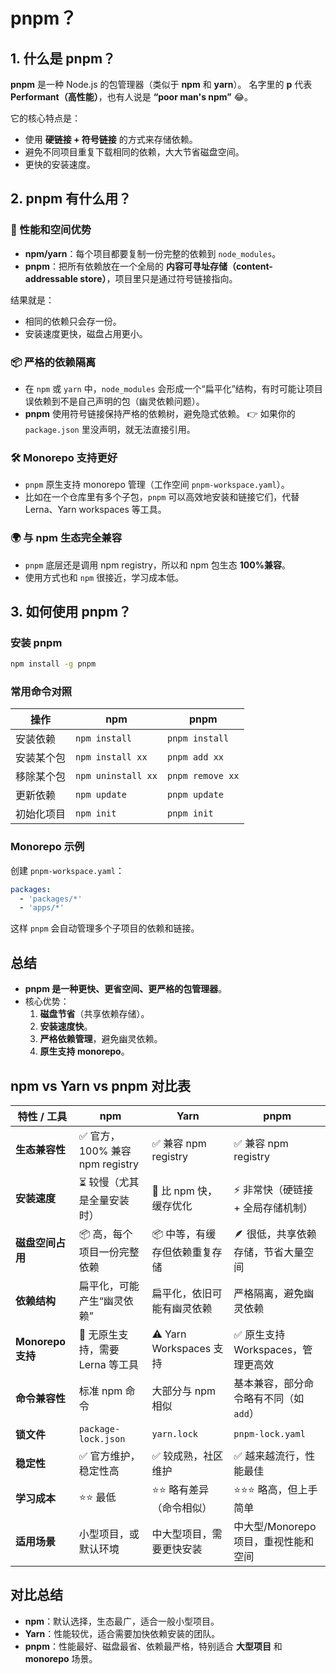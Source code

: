 # pnpm？

## 1. 什么是 pnpm？

**pnpm** 是一种 Node.js 的包管理器（类似于 **npm** 和 **yarn**）。
名字里的 **p** 代表 **Performant（高性能）**，也有人说是 **“poor man's npm”** 😂。

它的核心特点是：

- 使用 **硬链接 + 符号链接** 的方式来存储依赖。
- 避免不同项目重复下载相同的依赖，大大节省磁盘空间。
- 更快的安装速度。

## 2. pnpm 有什么用？

### 🚀 性能和空间优势

- **npm/yarn**：每个项目都要复制一份完整的依赖到 `node_modules`。
- **pnpm**：把所有依赖放在一个全局的 **内容可寻址存储（content-addressable store）**，项目里只是通过符号链接指向。

结果就是：

- 相同的依赖只会存一份。
- 安装速度更快，磁盘占用更小。

### 📦 严格的依赖隔离

- 在 `npm` 或 `yarn` 中，`node_modules` 会形成一个“扁平化”结构，有时可能让项目误依赖到不是自己声明的包（幽灵依赖问题）。
- **pnpm** 使用符号链接保持严格的依赖树，避免隐式依赖。
  👉 如果你的 `package.json` 里没声明，就无法直接引用。

### 🛠 Monorepo 支持更好

- `pnpm` 原生支持 monorepo 管理（工作空间 `pnpm-workspace.yaml`）。
- 比如在一个仓库里有多个子包，`pnpm` 可以高效地安装和链接它们，代替 Lerna、Yarn workspaces 等工具。

### 🌍 与 npm 生态完全兼容

- `pnpm` 底层还是调用 npm registry，所以和 npm 包生态 **100%兼容**。
- 使用方式也和 `npm` 很接近，学习成本低。

## 3. 如何使用 pnpm？

### 安装 pnpm

```bash
npm install -g pnpm
```

### 常用命令对照

| 操作       | npm                | pnpm             |
| ---------- | ------------------ | ---------------- |
| 安装依赖   | `npm install`      | `pnpm install`   |
| 安装某个包 | `npm install xx`   | `pnpm add xx`    |
| 移除某个包 | `npm uninstall xx` | `pnpm remove xx` |
| 更新依赖   | `npm update`       | `pnpm update`    |
| 初始化项目 | `npm init`         | `pnpm init`      |

### Monorepo 示例

创建 `pnpm-workspace.yaml`：

```yaml
packages:
  - 'packages/*'
  - 'apps/*'
```

这样 `pnpm` 会自动管理多个子项目的依赖和链接。

## 总结

- **pnpm 是一种更快、更省空间、更严格的包管理器**。
- 核心优势：
  1. **磁盘节省**（共享依赖存储）。
  2. **安装速度快**。
  3. **严格依赖管理**，避免幽灵依赖。
  4. **原生支持 monorepo**。

## npm vs Yarn vs pnpm 对比表

| 特性 / 工具       | **npm**                          | **Yarn**                      | **pnpm**                               |
| ----------------- | -------------------------------- | ----------------------------- | -------------------------------------- |
| **生态兼容性**    | ✅ 官方，100% 兼容 npm registry  | ✅ 兼容 npm registry          | ✅ 兼容 npm registry                   |
| **安装速度**      | ⏳ 较慢（尤其是全量安装时）      | 🚀 比 npm 快，缓存优化        | ⚡ 非常快（硬链接 + 全局存储机制）     |
| **磁盘空间占用**  | 📦 高，每个项目一份完整依赖      | 📦 中等，有缓存但依赖重复存储 | 🪶 很低，共享依赖存储，节省大量空间    |
| **依赖结构**      | 扁平化，可能产生“幽灵依赖”       | 扁平化，依旧可能有幽灵依赖    | 严格隔离，避免幽灵依赖                 |
| **Monorepo 支持** | 🚫 无原生支持，需要 Lerna 等工具 | ⚠️ Yarn Workspaces 支持       | ✅ 原生支持 Workspaces，管理更高效     |
| **命令兼容性**    | 标准 npm 命令                    | 大部分与 npm 相似             | 基本兼容，部分命令略有不同（如 `add`） |
| **锁文件**        | `package-lock.json`              | `yarn.lock`                   | `pnpm-lock.yaml`                       |
| **稳定性**        | ✅ 官方维护，稳定性高            | ✅ 较成熟，社区维护           | ✅ 越来越流行，性能最佳                |
| **学习成本**      | ⭐⭐ 最低                        | ⭐⭐ 略有差异（命令相似）     | ⭐⭐⭐ 略高，但上手简单                |
| **适用场景**      | 小型项目，或默认环境             | 中大型项目，需要更快安装      | 中大型/Monorepo 项目，重视性能和空间   |

## 对比总结

- **npm**：默认选择，生态最广，适合一般小型项目。
- **Yarn**：性能较优，适合需要加快依赖安装的团队。
- **pnpm**：性能最好、磁盘最省、依赖最严格，特别适合 **大型项目** 和 **monorepo** 场景。
